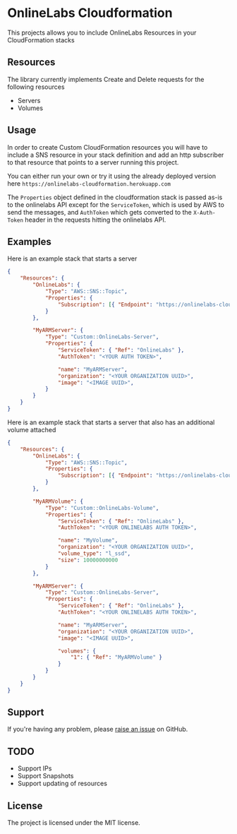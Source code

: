 OnlineLabs Cloudformation
========

This projects allows you to include OnlineLabs Resources in your CloudFormation stacks

Resources
---------

The library currently implements Create and Delete requests for the following resources

- Servers
- Volumes

Usage
-----

In order to create Custom CloudFormation resources you will have to include a SNS resource in your stack definition and add an http subscriber to that
resource that points to a server running this project.

You can either run your own or try it using the already deployed version here `https://onlinelabs-cloudformation.herokuapp.com`

The `Properties` object defined in the cloudformation stack is passed as-is to the onlinelabs API except for the `ServiceToken`, which is used by AWS to
send the messages, and `AuthToken` which gets converted to the `X-Auth-Token` header in the requests hitting the onlinelabs API.

Examples
-------

Here is an example stack that starts a server

```json
{
	"Resources": {
		"OnlineLabs": {
			"Type": "AWS::SNS::Topic",
			"Properties": {
				"Subscription": [{ "Endpoint": "https://onlinelabs-cloudformation.herokuapp.com", "Protocol": "https" }]
			}
		},

		"MyARMServer": {
			"Type": "Custom::OnlineLabs-Server",
			"Properties": {
				"ServiceToken": { "Ref": "OnlineLabs" },
				"AuthToken": "<YOUR AUTH TOKEN>",

				"name": "MyARMServer",
				"organization": "<YOUR ORGANIZATION UUID>",
				"image": "<IMAGE UUID>",
			}
		}
	}
}
```

Here is an example stack that starts a server that also has an additional volume attached

```json
{
	"Resources": {
		"OnlineLabs": {
			"Type": "AWS::SNS::Topic",
			"Properties": {
				"Subscription": [{ "Endpoint": "https://onlinelabs-cloudformation.herokuapp.com", "Protocol": "https" }]
			}
		},

		"MyARMVolume": {
			"Type": "Custom::OnlineLabs-Volume",
			"Properties": {
				"ServiceToken": { "Ref": "OnlineLabs" },
				"AuthToken": "<YOUR ONLINELABS AUTH TOKEN>",

				"name": "MyVolume",
				"organization": "<YOUR ORGANIZATION UUID>",
				"volume_type": "l_ssd",
				"size": 10000000000
			}
		},

		"MyARMServer": {
			"Type": "Custom::OnlineLabs-Server",
			"Properties": {
				"ServiceToken": { "Ref": "OnlineLabs" },
				"AuthToken": "<YOUR ONLINELABS AUTH TOKEN>",

				"name": "MyARMServer",
				"organization": "<YOUR ORGANIZATION UUID>",
				"image": "<IMAGE UUID>",

				"volumes": {
					"1": { "Ref": "MyARMVolume" }
				}
			}
		}
	}
}
```

Support
-------

If you're having any problem, please [raise an issue](https://github.com/resin-io/onlinelabs-cloudformation/issues) on GitHub.

TODO
-------

- Support IPs
- Support Snapshots
- Support updating of resources

License
-------

The project is licensed under the MIT license.
